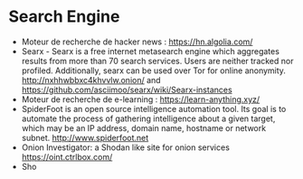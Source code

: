 Search Engine
==========

* Moteur de recherche de hacker news : https://hn.algolia.com/
* Searx - Searx is a free internet metasearch engine which aggregates results from more than 70 search services. Users are neither tracked nor profiled. Additionally, searx can be used over Tor for online anonymity. http://nxhhwbbxc4khvvlw.onion/ and https://github.com/asciimoo/searx/wiki/Searx-instances
* Moteur de recherche de e-learning : https://learn-anything.xyz/
* SpiderFoot is an open source intelligence automation tool. Its goal is to automate the process of gathering intelligence about a given target, which may be an IP address, domain name, hostname or network subnet. http://www.spiderfoot.net
* Onion Investigator: a Shodan like site for onion services https://oint.ctrlbox.com/
* Sho